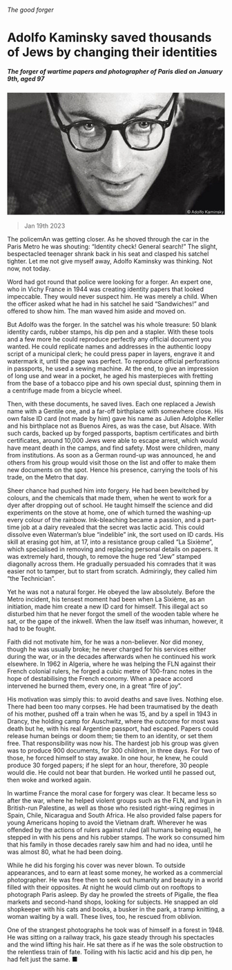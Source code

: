 ###### The good forger

# Adolfo Kaminsky saved thousands of Jews by changing their identities 

##### The forger of wartime papers and photographer of Paris died on January 9th, aged 97 

![image](images/20230121_OBP501.jpg) 

> Jan 19th 2023 

The policemAn was getting closer. As he shoved through the car in the Paris Metro he was shouting: “Identity check! General search!” The slight, bespectacled teenager shrank back in his seat and clasped his satchel tighter. Let me not give myself away, Adolfo Kaminsky was thinking. Not now, not today. 

Word had got round that police were looking for a forger. An expert one, who in Vichy France in 1944 was creating identity papers that looked impeccable. They would never suspect him. He was merely a child. When the officer asked what he had in his satchel he said “Sandwiches!” and offered to show him. The man waved him aside and moved on.

But Adolfo was the forger. In the satchel was his whole treasure: 50 blank identity cards, rubber stamps, his dip pen and a stapler. With these tools and a few more he could reproduce perfectly any official document you wanted. He could replicate names and addresses in the authentic loopy script of a municipal clerk; he could press paper in layers, engrave it and watermark it, until the page was perfect. To reproduce official perforations in passports, he used a sewing machine. At the end, to give an impression of long use and wear in a pocket, he aged his masterpieces with fretting from the base of a tobacco pipe and his own special dust, spinning them in a centrifuge made from a bicycle wheel. 

Then, with these documents, he saved lives. Each one replaced a Jewish name with a Gentile one, and a far-off birthplace with somewhere close. His own false ID card (not made by him) gave his name as Julien Adolphe Keller and his birthplace not as Buenos Aires, as was the case, but Alsace. With such cards, backed up by forged passports, baptism certificates and birth certificates, around 10,000 Jews were able to escape arrest, which would have meant death in the camps, and find safety. Most were children, many from institutions. As soon as a German round-up was announced, he and others from his group would visit those on the list and offer to make them new documents on the spot. Hence his presence, carrying the tools of his trade, on the Metro that day.

Sheer chance had pushed him into forgery. He had been bewitched by colours, and the chemicals that made them, when he went to work for a dyer after dropping out of school. He taught himself the science and did experiments on the stove at home, one of which turned the washing-up every colour of the rainbow. Ink-bleaching became a passion, and a part-time job at a dairy revealed that the secret was lactic acid. This could dissolve even Waterman’s blue “indelible” ink, the sort used on ID cards. His skill at erasing got him, at 17, into a resistance group called “La Sixième”, which specialised in removing and replacing personal details on papers. It was extremely hard, though, to remove the huge red “Jew” stamped diagonally across them. He gradually persuaded his comrades that it was easier not to tamper, but to start from scratch. Admiringly, they called him “the Technician”. 

Yet he was not a natural forger. He obeyed the law absolutely. Before the Metro incident, his tensest moment had been when La Sixième, as an initiation, made him create a new ID card for himself. This illegal act so disturbed him that he never forgot the smell of the wooden table where he sat, or the gape of the inkwell. When the law itself was inhuman, however, it had to be fought. 

Faith did not motivate him, for he was a non-believer. Nor did money, though he was usually broke; he never charged for his services either during the war, or in the decades afterwards when he continued his work elsewhere. In 1962 in Algeria, where he was helping the FLN against their French colonial rulers, he forged a cubic metre of 100-franc notes in the hope of destabilising the French economy. When a peace accord intervened he burned them, every one, in a great “fire of joy”. 

His motivation was simply this: to avoid deaths and save lives. Nothing else. There had been too many corpses. He had been traumatised by the death of his mother, pushed off a train when he was 15, and by a spell in 1943 in Drancy, the holding camp for Auschwitz, where the outcome for most was death but he, with his real Argentine passport, had escaped. Papers could release human beings or doom them; tie them to an identity, or set them free. That responsibility was now his. The hardest job his group was given was to produce 900 documents, for 300 children, in three days. For two of those, he forced himself to stay awake. In one hour, he knew, he could produce 30 forged papers; if he slept for an hour, therefore, 30 people would die. He could not bear that burden. He worked until he passed out, then woke and worked again. 

In wartime France the moral case for forgery was clear. It became less so after the war, where he helped violent groups such as the FLN, and Irgun in British-run Palestine, as well as those who resisted right-wing regimes in Spain, Chile, Nicaragua and South Africa. He also provided false papers for young Americans hoping to avoid the Vietnam draft. Wherever he was offended by the actions of rulers against ruled (all humans being equal), he stepped in with his pens and his rubber stamps. The work so consumed him that his family in those decades rarely saw him and had no idea, until he was almost 80, what he had been doing. 

While he did his forging his cover was never blown. To outside appearances, and to earn at least some money, he worked as a commercial photographer. He was free then to seek out humanity and beauty in a world filled with their opposites. At night he would climb out on rooftops to photograph Paris asleep. By day he prowled the streets of Pigalle, the flea markets and second-hand shops, looking for subjects. He snapped an old shopkeeper with his cats and books, a busker in the park, a tramp knitting, a woman waiting by a wall. These lives, too, he rescued from oblivion. 

One of the strangest photographs he took was of himself in a forest in 1948. He was sitting on a railway track, his gaze steady through his spectacles and the wind lifting his hair. He sat there as if he was the sole obstruction to the relentless train of fate. Toiling with his lactic acid and his dip pen, he had felt just the same. ■

